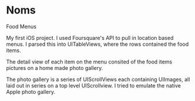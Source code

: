 Noms
====

Food Menus

My first iOS project. I used Foursquare's API to pull in location based menus. I parsed this into UITableViews, where the rows contained the food items.

The detail view of each item on the menu consited of the food items pictures on a home made photo gallery.

The photo gallery is a series of UIScrollViews each containing UIImages, all laid out in series on a top level UIScrollview. I tried to emulate the native Apple photo gallery.
